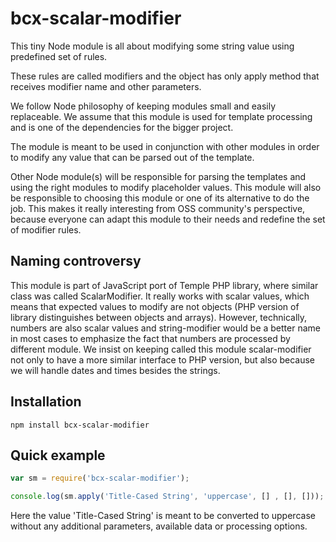 # bcx-scalar-modifier

This tiny Node module is all about modifying some string value using predefined set of rules.

These rules are called modifiers and the object has only apply method that receives modifier name and other parameters.

We follow Node philosophy of keeping modules small and easily replaceable.
We assume that this module is used for template processing and is one of the dependencies for the bigger project.

The module is meant to be used in conjunction with other modules in order to modify any value that can be parsed out of the template.

Other Node module(s) will be responsible for parsing the templates and using the right modules to modify placeholder values.
This module will also be responsible to choosing this module or one of its alternative to do the job.
This makes it really interesting from OSS community's perspective, because everyone can adapt this module to their needs and redefine the set of modifier rules.

## Naming controversy

This module is part of JavaScript port of Temple PHP library, where similar class was called ScalarModifier.
It really works with scalar values, which means that expected values to modify are not objects (PHP version of library distinguishes between objects and arrays).
However, technically, numbers are also scalar values and string-modifier would be a better name in most cases to emphasize the fact that numbers are processed by different module.
We insist on keeping called this module scalar-modifier not only to have a more similar interface to PHP version, but also because we will handle dates and times besides the strings.

## Installation

```
npm install bcx-scalar-modifier
```

## Quick example

```js
var sm = require('bcx-scalar-modifier');

console.log(sm.apply('Title-Cased String', 'uppercase', [] , [], []));
```

Here the value 'Title-Cased String' is meant to be converted to uppercase without any additional parameters, available data or processing options.
